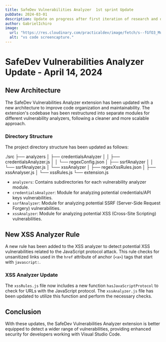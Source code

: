 ```yaml
---
title: SafeDev Vulnerabilities Analyzer  1st sprint Update
pubDate: 2024-03-01
description: Update on progress after first iteration of research and development of VSCODE XSS analyzer project
author: GabrielIchiro
image:
  url: "https://res.cloudinary.com/practicaldev/image/fetch/s--fGfO3_Mu--/c_limit%2Cf_auto%2Cfl_progressive%2Cq_auto%2Cw_880/https://dev-to-uploads.s3.amazonaws.com/uploads/articles/21xapfe2i1ixwm7ke8ai.png"
  alt: "vs code screencapture."
---
```


# SafeDev Vulnerabilities Analyzer Update - April 14, 2024

## New Architecture

The SafeDev Vulnerabilities Analyzer extension has been updated with a new architecture to improve code organization and maintainability. The extension's codebase has been restructured into separate modules for different vulnerability analyzers, following a cleaner and more scalable approach.

### Directory Structure

The project directory structure has been updated as follows:

./src
├── analyzers
│ ├── credentialsAnalyzer
│ │ ├── credentialsAnalyzer.js
│ │ └── regexConfig.json
│ ├── ssrfAnalyzer
│ │ └── ssrfAnalyzer.js
│ └── xssAnalyzer
│ ├── regexXssRules.json
│ ├── xssAnalyser.js
│ └── xssRules.js
└── extension.js

- `analyzers`: Contains subdirectories for each vulnerability analyzer module.
- `credentialsAnalyzer`: Module for analyzing potential credentials/API keys vulnerabilities.
- `ssrfAnalyzer`: Module for analyzing potential SSRF (Server-Side Request Forgery) vulnerabilities.
- `xssAnalyzer`: Module for analyzing potential XSS (Cross-Site Scripting) vulnerabilities.

## New XSS Analyzer Rule

A new rule has been added to the XSS analyzer to detect potential XSS vulnerabilities related to the JavaScript protocol attack. This rule checks for unsanitized links used in the `href` attribute of anchor (`<a>`) tags that start with `javascript:`.

### XSS Analyzer Update

The `xssRules.js` file now includes a new function `hasJavaScriptProtocol` to check for URLs with the JavaScript protocol. The `xssAnalyzer.js` file has been updated to utilize this function and perform the necessary checks.

## Conclusion

With these updates, the SafeDev Vulnerabilities Analyzer extension is better equipped to detect a wider range of vulnerabilities, providing enhanced security for developers working with Visual Studio Code.
